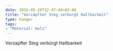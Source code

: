 ```yaml
---
date: 2026-05-26T12:47:44+02:00
title: "Verzapfter Steg verbürgt Haltbarkeit"
type: hanger
tags:
- "Material: Holz"
---
```

Verzapfter Steg verbürgt Haltbarkeit
